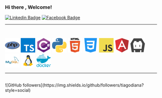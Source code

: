 ### Hi there , Welcome!
 [![Linkedin Badge](https://img.shields.io/badge/-LinkedIn-0a66c2?style=flat-square&logo=Linkedin&logoColor=white&link=https://www.linkedin.com/in/tiago-roberto-diana-838587191)](https://www.linkedin.com/in/tiago-roberto-diana-838587191) [![Facebook Badge](https://img.shields.io/badge/-Facebook-0e8ef1?style=flat-square&logo=Facebook&logoColor=white&link=https://www.facebook.com/tiago.r.floyd/)](https://www.facebook.com/tiago.r.floyd/) 
***
<br>
 
![PHP](img/php_48x48.png) 
![Typescript](img/typescript_48x48.png) 
![C Sharp](img/csharp_48x48.png) 
![Python](img/python_48x48.png) 
![HTML](img/html_48x48.png)
![CSS](img/css.png)
![Javascript](img/javascript_48x48.png)
![Angular](img/angular.png)
![Cordova](img/cordova.png)
![MySql](img/mysql.png)
![Linux](img/linux.png)
![Docker](img/docker.png)

***
<br> 
![GitHub followers](https://img.shields.io/github/followers/tiagodiana?style=social)
